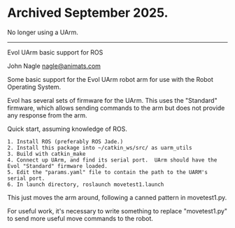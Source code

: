 # Archived September 2025.
No longer using a UArm.

-------------------------

Evol UArm basic support for ROS

John Nagle
nagle@animats.com

Some basic support for the Evol UArm robot arm for use with the Robot Operating System.

Evol has several sets of firmware for the UArm.  This uses the "Standard" firmware, which
allows sending commands to the arm but does not provide any response from the arm.


Quick start, assuming knowledge of ROS.

    1. Install ROS (preferably ROS Jade.)
    2. Install this package into ~/catkin_ws/src/ as uarm_utils
    3. Build with catkin_make
    4. Connect up UArm, and find its serial port.  UArm should have the Evol "Standard" firmware loaded.
    5. Edit the "params.yaml" file to contain the path to the UARM's serial port.
    6. In launch directory, roslaunch movetest1.launch
    
This just moves the arm around, following a canned pattern in movetest1.py.

For useful work, it's necessary to write something to replace "movetest1.py"
to send more useful move commands to the robot.
